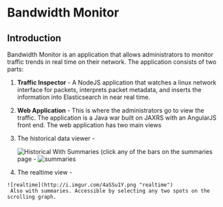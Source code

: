 
# Bandwidth Monitor

## Introduction

Bandwidth Monitor is an application that allows administrators to monitor traffic trends in real time on their network.
The application consists of two parts:

1. **Traffic Inspector** - A NodeJS application that watches a linux network interface for packets, interprets packet metadata, and inserts the information into Elasticsearch in near real time.
2. **Web Application** - This is where the administrators go to view the traffic. The application is a Java war built on JAXRS with an AngularJS front end. The web application has two main views
  1. The historical data viewer -
  
     ![Historical](http://i.imgur.com/HkeifBY.png "Historical")
     With Summaries (click any of the bars on the summaries page -
     ![summaries](http://i.imgur.com/bLcOG4k.png "Historical")
  2. The realtime view -
   
    ![realtime](http://i.imgur.com/4aSSu1Y.png "realtime")
     Also with summaries. Accessible by selecting any two spots on the scrolling graph.

